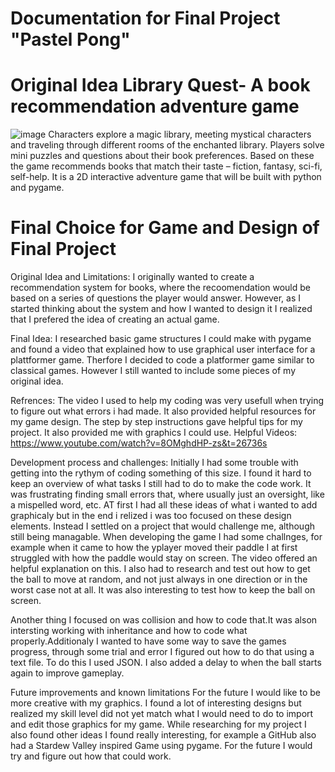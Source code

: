 # Documentation for Final Project "Pastel Pong"

# Original Idea Library Quest- A book recommendation adventure game

![image](https://github.com/user-attachments/assets/d02297a8-7bf5-42ea-acdd-efe194964ded)
Characters explore a magic library, meeting mystical characters and traveling through different rooms of the enchanted library. 
Players solve mini puzzles and questions about their book preferences. 
Based on these the game recommends books that match their taste – fiction, fantasy, sci-fi, self-help. 
It is a 2D interactive adventure game that will be built with python and pygame. 

# Final Choice for Game and Design of Final Project

Original Idea and Limitations: 
I originally wanted to create a recommendation system for books, where the recoomendation would be based on a series of questions the player would answer. However, as I started thinking about the system and how I wanted to design it I realized that I prefered the idea of creating an actual game. 

Final Idea: 
I researched basic game structures I could make with pygame and found a video that explained how to use graphical user interface for a plattformer game. Therfore I decided to code a platformer game similar to classical games. However I still wanted to include some pieces of my original idea. 

Refrences: 
The video I used to help my coding was very usefull when trying to figure out what errors i had made. It also provided helpful resources for my game design. The step by step instructions gave helpful tips for my project. It also provided me with graphics I could use. 
Helpful Videos: https://www.youtube.com/watch?v=8OMghdHP-zs&t=26736s 

Development process and challenges: 
Initially I had some trouble with getting into the rythym of coding something of this size. I found it hard to keep an overview of what tasks I still had to do to make the code work. It was frustrating finding small errors that, where usually just an oversight, like a mispelled word, etc. AT first I had all these ideas of what i wanted to add graphicaly but in the end i relized i was too focused on these design elements. Instead I settled on a project that would challenge me, although still being managable. 
When developing the game I had some challnges, for example when it came to how the yplayer moved their paddle I at first struggled with how the paddle would stay on screen. The video offered an helpful explanation on this. 
I also had to research and test out how to get the ball to move at random, and not just always in one direction or in the worst case not at all. It was also interesting to test how to keep the ball on screen.

Another thing I focused on was collision and how to code that.It was alson intersting working with inheritance and how to code what properly.Additionaly I wanted to have some way to save the games progress, through some trial and error I figured out how to do that using a text file. To do this I used JSON. I also added a delay to when the ball starts again to improve gameplay.

Future improvements and known limitations
For the future I would like to be more creative with my graphics. I found a lot of interesting designs but realized my skill level did not yet match what I would need to do to import and edit those graphics for my game. While researching for my project I also found other ideas I found really interesting, for example a GitHub also had a Stardew Valley inspired Game using pygame. For the future I would try and figure out how that could work.   

